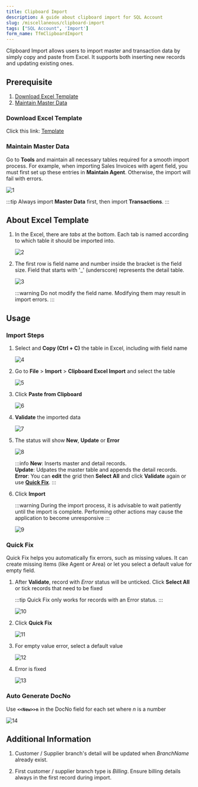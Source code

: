 ```yaml
---
title: Clipboard Import
description: A guide about clipboard import for SQL Account
slug: /miscellaneous/clipboard-import
tags: ["SQL Account", 'Import']
form_name: TfmClipboardImport
---
```


Clipboard Import allows users to import master and transaction data by simply copy and paste from Excel. It supports both inserting new records and updating existing ones.

## Prerequisite

1. [Download Excel Template](#download-excel-template)
2. [Maintain Master Data](#maintain-master-data)

### Download Excel Template

Click this link: [Template](https://cdn.sql.com.my/wp-content/uploads/2025/07/SQLAcc-ImportClipboard.xlsx)

### Maintain Master Data

Go to **Tools** and maintain all necessary tables required for a smooth import process. For example, when importing Sales Invoices with agent field, you must first set up these entries in **Maintain Agent**. Otherwise, the import will fail with errors.

![1](../../static/img/miscellaneous/clipboard-import/1.png)

:::tip
Always import **Master Data** first, then import **Transactions**.
:::

## About Excel Template

1. In the Excel, there are *tabs* at the bottom. Each tab is named according to which table it should be imported into. 

    ![2](../../static/img/miscellaneous/clipboard-import/2.png)

2. The first row is field name and number inside the bracket is the field size. Field that starts with '_' (underscore) represents the detail table.

    ![3](../../static/img/miscellaneous/clipboard-import/3.png)

    :::warning
    Do not modify the field name. Modifying them may result in import errors.
    :::

## Usage

### Import Steps

1. Select and **Copy (Ctrl + C)** the table in Excel, including with field name

    ![4](../../static/img/miscellaneous/clipboard-import/4.png)

2. Go to **File** > **Import** > **Clipboard Excel Import** and select the table

    ![5](../../static/img/miscellaneous/clipboard-import/5.png)

3. Click **Paste from Clipboard**

    ![6](../../static/img/miscellaneous/clipboard-import/6.png)

4. **Validate** the imported data

    ![7](../../static/img/miscellaneous/clipboard-import/7.png)

5. The status will show **New**, **Update** or **Error**

    ![8](../../static/img/miscellaneous/clipboard-import/8.png)

    :::info
    **New**: Inserts master and detail records. <br/>
    **Update**: Udpates the master table and appends the detail records. <br/>
    **Error**: You can **edit** the grid then **Select All** and click **Validate** again or use **[Quick Fix](#quick-fix)**.
    :::

6. Click **Import**

    :::warning
    During the import process, it is advisable to wait patiently until the import is complete. Performing other actions may cause the application to become unresponsive
    :::

    ![9](../../static/img/miscellaneous/clipboard-import/9.png)

### Quick Fix

Quick Fix helps you automatically fix errors, such as missing values. It can create missing items (like Agent or Area) or let you select a default value for empty field.

1. After **Validate**, record with *Error* status will be unticked. Click **Select All** or tick records that need to be fixed

    :::tip
    Quick Fix only works for records with an Error status.
    :::

    ![10](../../static/img/miscellaneous/clipboard-import/10.png)

2. Click **Quick Fix**

    ![11](../../static/img/miscellaneous/clipboard-import/11.png)

3. For empty value error, select a default value 

    ![12](../../static/img/miscellaneous/clipboard-import/12.png)

4. Error is fixed

    ![13](../../static/img/miscellaneous/clipboard-import/13.png)

### Auto Generate DocNo

Use **`<<New>>n`** in the DocNo field for each set where *n* is a number

![14](../../static/img/miscellaneous/clipboard-import/14.png)

## Additional Information

1. Customer / Supplier branch's detail will be updated when *BranchName* already exist. 

2. First customer / supplier branch type is *Billing*. Ensure billing details always in the first record during import.
